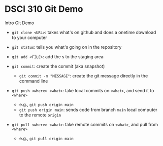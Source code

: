 # DSCI 310 Git Demo

Intro Git Demo

- `git clone <URL>`: takes what's on github and does a onetime download to your computer
- `git status`: tells you what's going on in the repository
- `git add <FILE>`: add the <FILE>s to the staging area
- `git commit`: create the commit (aka snapshot)
  - `git commit -m "MESSAGE"`: create the git message directly in the command line

- `git push <where> <what>`: take local commits on `<what>`, and send it to `<where>`
  - e.g., `git push origin main`
  - `git push origin main`: sends code from branch `main` local computer to the remote `origin`
- `git pull <where> <what>`: take remote commits on `<what>`, and pull from `<where>`
  - e.g., `git pull origin main`
